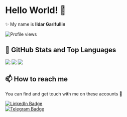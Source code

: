 # Hello World! 👋

✨ My name is **Ildar Garifullin**

![Profile views](https://komarev.com/ghpvc/?username=GarifullinII&color=red)

## 📌 GitHub Stats and Top Languages

<p float="center">
  <img  src="https://github-readme-stats.vercel.app/api?username=GarifullinII&show_icons=true&theme=dark&count_private=true&hide=contribs,issue" />
  <img  src="https://github-readme-stats.vercel.app/api/top-langs/?username=GarifullinII&layout=compact&theme=dark" />
  <img src ="https://github-readme-streak-stats.herokuapp.com?user=GarifullinII&theme=dark&hide_border=true&background=#000000">
</p>

## 📫 How to reach me

You can find and get touch with me on these accounts 👀

[![LinkedIn Badge](https://img.shields.io/badge/GARIFULLIN-follow%20on%20linkedin-blue?style=for-the-badge&logo=linkedin)](https://www.linkedin.com/in/ildar-garifullin-575237221/)
<br>
[![Telegram Badge](https://img.shields.io/badge/GARIFULLIN-write%20_%20me-blue?style=for-the-badge&logo=telegram)](https://t.me/it_gi)
<br>
